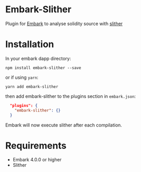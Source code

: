 Embark-Slither
======

Plugin for [Embark](https://github.com/embark-framework/embark) to analyse solidity source with [slither](https://github.com/trailofbits/slither)

Installation
======

In your embark dapp directory:

```npm install embark-slither --save```

or if using `yarn`:

```yarn add embark-slither```

then add embark-slither to the plugins section in ```embark.json```:

```Json
  "plugins": {
    "embark-slither": {}
  }
```

Embark will now execute slither after each compilation.

Requirements
======

- Embark 4.0.0 or higher
- Slither